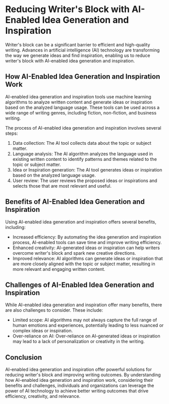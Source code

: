 Reducing Writer's Block with AI-Enabled Idea Generation and Inspiration
==================================================================================================================================

Writer's block can be a significant barrier to efficient and high-quality writing. Advances in artificial intelligence (AI) technology are transforming the way we generate ideas and find inspiration, enabling us to reduce writer's block with AI-enabled idea generation and inspiration.

How AI-Enabled Idea Generation and Inspiration Work
---------------------------------------------------

AI-enabled idea generation and inspiration tools use machine learning algorithms to analyze written content and generate ideas or inspiration based on the analyzed language usage. These tools can be used across a wide range of writing genres, including fiction, non-fiction, and business writing.

The process of AI-enabled idea generation and inspiration involves several steps:

1. Data collection: The AI tool collects data about the topic or subject matter.
2. Language analysis: The AI algorithm analyzes the language used in existing written content to identify patterns and themes related to the topic or subject matter.
3. Idea or Inspiration generation: The AI tool generates ideas or inspiration based on the analyzed language usage.
4. User review: The user reviews the proposed ideas or inspirations and selects those that are most relevant and useful.

Benefits of AI-Enabled Idea Generation and Inspiration
------------------------------------------------------

Using AI-enabled idea generation and inspiration offers several benefits, including:

* Increased efficiency: By automating the idea generation and inspiration process, AI-enabled tools can save time and improve writing efficiency.
* Enhanced creativity: AI-generated ideas or inspiration can help writers overcome writer's block and spark new creative directions.
* Improved relevance: AI algorithms can generate ideas or inspiration that are more closely aligned with the topic or subject matter, resulting in more relevant and engaging written content.

Challenges of AI-Enabled Idea Generation and Inspiration
--------------------------------------------------------

While AI-enabled idea generation and inspiration offer many benefits, there are also challenges to consider. These include:

* Limited scope: AI algorithms may not always capture the full range of human emotions and experiences, potentially leading to less nuanced or complex ideas or inspiration.
* Over-reliance on AI: Over-reliance on AI-generated ideas or inspiration may lead to a lack of personalization or creativity in the writing.

Conclusion
----------

AI-enabled idea generation and inspiration offer powerful solutions for reducing writer's block and improving writing outcomes. By understanding how AI-enabled idea generation and inspiration work, considering their benefits and challenges, individuals and organizations can leverage the power of AI technology to achieve better writing outcomes that drive efficiency, creativity, and relevance.
